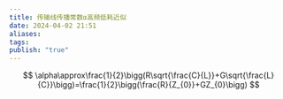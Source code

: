 ```yaml
---
title: 传输线传播常数α高频低耗近似
date: 2024-04-02 21:51
aliases: 
tags: 
publish: "true"
---
```

$$
\alpha\approx\frac{1}{2}\bigg(R\sqrt{\frac{C}{L}}+G\sqrt{\frac{L}{C}}\bigg)=\frac{1}{2}\bigg(\frac{R}{Z_{0}}+GZ_{0}\bigg)
$$
